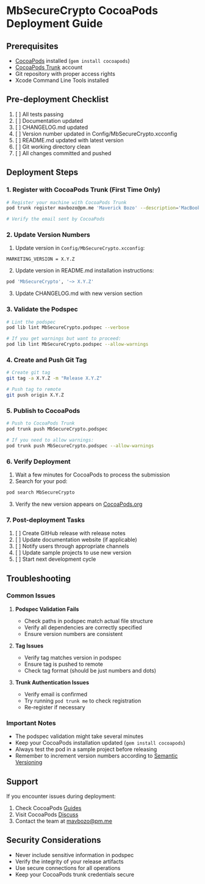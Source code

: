 # MbSecureCrypto CocoaPods Deployment Guide

## Prerequisites

- [CocoaPods](https://cocoapods.org) installed (`gem install cocoapods`)
- [CocoaPods Trunk](https://guides.cocoapods.org/making/getting-setup-with-trunk.html) account
- Git repository with proper access rights
- Xcode Command Line Tools installed

## Pre-deployment Checklist

1. [ ] All tests passing
2. [ ] Documentation updated
3. [ ] CHANGELOG.md updated
4. [ ] Version number updated in Config/MbSecureCrypto.xcconfig
5. [ ] README.md updated with latest version
6. [ ] Git working directory clean
7. [ ] All changes committed and pushed

## Deployment Steps

### 1. Register with CocoaPods Trunk (First Time Only)

```bash
# Register your machine with CocoaPods Trunk
pod trunk register mavbozo@pm.me 'Maverick Bozo' --description='MacBook Pro M1'

# Verify the email sent by CocoaPods
```

### 2. Update Version Numbers

1. Update version in `Config/MbSecureCrypto.xcconfig`:
```
MARKETING_VERSION = X.Y.Z
```

2. Update version in README.md installation instructions:
```ruby
pod 'MbSecureCrypto', '~> X.Y.Z'
```

3. Update CHANGELOG.md with new version section

### 3. Validate the Podspec

```bash
# Lint the podspec
pod lib lint MbSecureCrypto.podspec --verbose

# If you get warnings but want to proceed:
pod lib lint MbSecureCrypto.podspec --allow-warnings
```

### 4. Create and Push Git Tag

```bash
# Create git tag
git tag -a X.Y.Z -m "Release X.Y.Z"

# Push tag to remote
git push origin X.Y.Z
```

### 5. Publish to CocoaPods

```bash
# Push to CocoaPods Trunk
pod trunk push MbSecureCrypto.podspec

# If you need to allow warnings:
pod trunk push MbSecureCrypto.podspec --allow-warnings
```

### 6. Verify Deployment

1. Wait a few minutes for CocoaPods to process the submission
2. Search for your pod:
```bash
pod search MbSecureCrypto
```
3. Verify the new version appears on [CocoaPods.org](https://cocoapods.org)

### 7. Post-deployment Tasks

1. [ ] Create GitHub release with release notes
2. [ ] Update documentation website (if applicable)
3. [ ] Notify users through appropriate channels
4. [ ] Update sample projects to use new version
5. [ ] Start next development cycle

## Troubleshooting

### Common Issues

1. **Podspec Validation Fails**
   - Check paths in podspec match actual file structure
   - Verify all dependencies are correctly specified
   - Ensure version numbers are consistent

2. **Tag Issues**
   - Verify tag matches version in podspec
   - Ensure tag is pushed to remote
   - Check tag format (should be just numbers and dots)

3. **Trunk Authentication Issues**
   - Verify email is confirmed
   - Try running `pod trunk me` to check registration
   - Re-register if necessary

### Important Notes

- The podspec validation might take several minutes
- Keep your CocoaPods installation updated (`gem install cocoapods`)
- Always test the pod in a sample project before releasing
- Remember to increment version numbers according to [Semantic Versioning](https://semver.org)

## Support

If you encounter issues during deployment:
1. Check CocoaPods [Guides](https://guides.cocoapods.org)
2. Visit CocoaPods [Discuss](https://discuss.cocoapods.org)
3. Contact the team at mavbozo@pm.me

## Security Considerations

- Never include sensitive information in podspec
- Verify the integrity of your release artifacts
- Use secure connections for all operations
- Keep your CocoaPods trunk credentials secure
